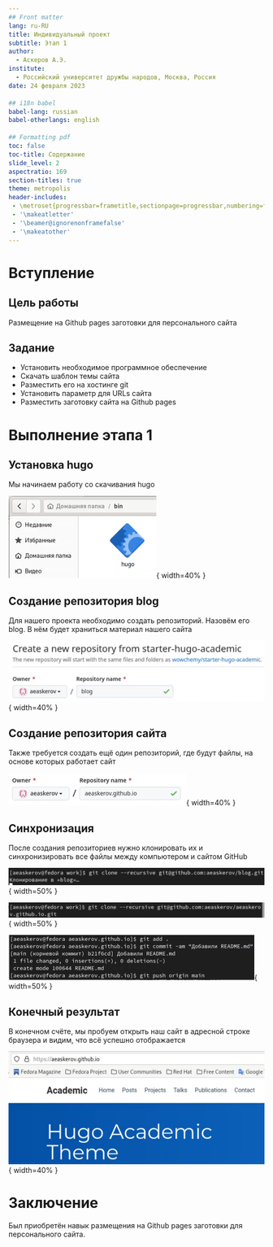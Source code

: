 ```yaml
---
## Front matter
lang: ru-RU
title: Индивидуальный проект
subtitle: Этап 1
author:
  - Аскеров А.Э.
institute:
  - Российский университет дружбы народов, Москва, Россия
date: 24 февраля 2023

## i18n babel
babel-lang: russian
babel-otherlangs: english

## Formatting pdf
toc: false
toc-title: Содержание
slide_level: 2
aspectratio: 169
section-titles: true
theme: metropolis
header-includes:
 - \metroset{progressbar=frametitle,sectionpage=progressbar,numbering=fraction}
 - '\makeatletter'
 - '\beamer@ignorenonframefalse'
 - '\makeatother'
---
```


# Вступление

## Цель работы

Размещение на Github pages заготовки для персонального сайта

## Задание

* Установить необходимое программное обеспечение
* Скачать шаблон темы сайта
* Разместить его на хостинге git
* Установить параметр для URLs сайта
* Разместить заготовку сайта на Github pages

# Выполнение этапа 1

## Установка hugo

Мы начинаем работу со скачивания hugo

![Файл hugo в каталоге bin](image/1.png){ width=40% }

## Создание репозитория blog

Для нашего проекта необходимо создать репозиторий. Назовём его blog. В нём будет храниться материал нашего сайта

![Репозиторий blog](image/2.png){ width=40% }

## Создание репозитория сайта

Также требуется создать ещё один репозиторий, где будут файлы, на основе которых работает сайт

![Репозиторий aeaskerov.github.io](image/3.png){ width=40% }

## Синхронизация

После создания репозиториев нужно клонировать их и синхронизировать все файлы между компьютером и сайтом GitHub

![Клонирование репозитория blog](image/4.png){ width=50% }

![Клонирование репозитория aeaskerov.github.io](image/5.png){ width=50% }

![Загрузка новых файлов на GitHub](image/6.png){ width=50% }

## Конечный результат

В конечном счёте, мы пробуем открыть наш сайт в адресной строке браузера и видим, что всё успешно отображается

![Проверка работы сайта](image/7.png){ width=40% }

# Заключение

Был приобретён навык размещения на Github pages заготовки для персонального сайта.
